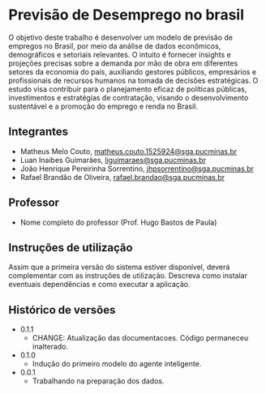 # Previsão de Desemprego no brasil

O objetivo deste trabalho é desenvolver um modelo de previsão de empregos no Brasil, por meio da análise de dados econômicos, demográficos e setoriais relevantes. O intuito é fornecer insights e projeções precisas sobre a demanda por mão de obra em diferentes setores da economia do país, auxiliando gestores públicos, empresários e profissionais de recursos humanos na tomada de decisões estratégicas. O estudo visa contribuir para o planejamento eficaz de políticas públicas, investimentos e estratégias de contratação, visando o desenvolvimento sustentável e a promoção do emprego e renda no Brasil.

## Integrantes

* Matheus Melo Couto, matheus.couto.1525924@sga.pucminas.br
* Luan Inaibes Guimarães, liguimaraes@sga.pucminas.br
* João Henrique Pereirinha Sorrentino, jhpsorrentino@sga.pucminas.br
* Rafael Brandão de Oliveira, rafael.brandao@sga.pucminas.br  

## Professor

* Nome completo do professor (Prof. Hugo Bastos de Paula)

## Instruções de utilização

Assim que a primeira versão do sistema estiver disponível, deverá complementar com as instruções de utilização. Descreva como instalar eventuais dependências e como executar a aplicação.

## Histórico de versões

* 0.1.1
    * CHANGE: Atualização das documentacoes. Código permaneceu inalterado.
* 0.1.0
    * Indução do primeiro modelo do agente inteligente.
* 0.0.1
    * Trabalhando na preparação dos dados.

